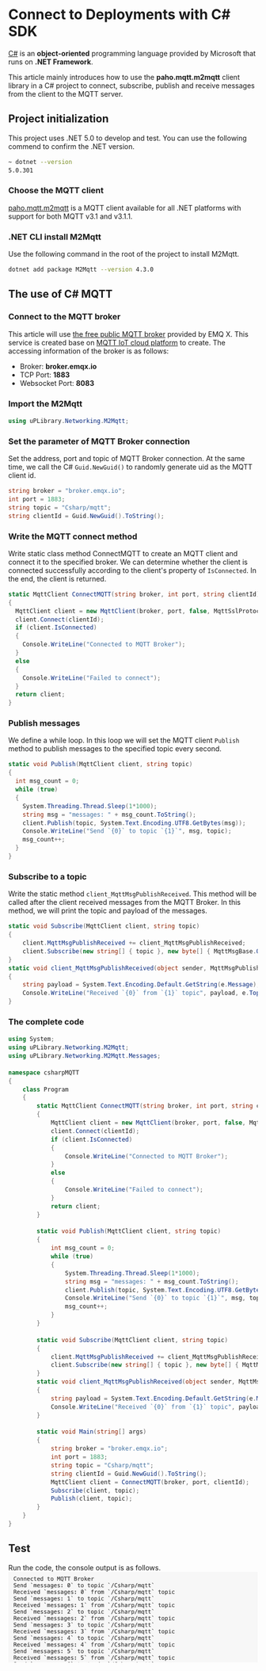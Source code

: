 # Connect to Deployments with C# SDK
[C#](https://docs.microsoft.com/en-us/dotnet/csharp/) is an **object-oriented** programming language provided by Microsoft that runs on **.NET Framework**.

This article mainly introduces how to use the **paho.mqtt.m2mqtt** client library in a C# project to connect, subscribe, publish and receive messages from the client to the MQTT server.

## Project initialization
This project uses .NET 5.0 to develop and test. You can use the following commend to confirm the .NET version.
```bash
~ dotnet --version            
5.0.301
```

### Choose the MQTT client
[paho.mqtt.m2mqtt](https://www.eclipse.org/paho/clients/dotnet/) is a MQTT client available for all .NET platforms with support for both MQTT v3.1 and v3.1.1.

### .NET CLI install M2Mqtt 
Use the following command in the root of the project to install M2Mqtt.
```bash
dotnet add package M2Mqtt --version 4.3.0
```

## The use of C# MQTT

### Connect to the MQTT broker
This article will use [the free public MQTT broker](https://www.emqx.io/mqtt/public-mqtt5-broker) provided by EMQ X. This service is created base on [MQTT IoT cloud platform](https://cloud.emqx.io/) to create. The accessing information of the broker is as follows:
- Broker: **broker.emqx.io**
- TCP Port: **1883**
- Websocket Port: **8083**

### Import the M2Mqtt
```c#
using uPLibrary.Networking.M2Mqtt;
```

### Set the parameter of MQTT Broker connection
Set the address, port and topic of MQTT Broker connection. At the same time, we call the C# `Guid.NewGuid()` to randomly generate uid as the MQTT client id.
```c#
string broker = "broker.emqx.io";
int port = 1883;
string topic = "Csharp/mqtt";
string clientId = Guid.NewGuid().ToString();
```

### Write the MQTT connect method
Write static class method ConnectMQTT to create an MQTT client and connect it to the specified broker. We can determine whether the client is connected successfully according to the client's property of `IsConnected`. In the end, the client is returned.
```c#
static MqttClient ConnectMQTT(string broker, int port, string clientId) 
{    
  MqttClient client = new MqttClient(broker, port, false, MqttSslProtocols.None, null, null);    
  client.Connect(clientId);    
  if (client.IsConnected)    
  {       
    Console.WriteLine("Connected to MQTT Broker");    
  }    
  else    
  {        
    Console.WriteLine("Failed to connect");    
  }    
  return client; 
}
```

### Publish messages
We define a while loop. In this loop we will set the MQTT client `Publish` method to publish messages to the specified topic every second.
```c#
static void Publish(MqttClient client, string topic) 
{    
  int msg_count = 0;    
  while (true)    
  {        
    System.Threading.Thread.Sleep(1*1000);        
    string msg = "messages: " + msg_count.ToString();        
    client.Publish(topic, System.Text.Encoding.UTF8.GetBytes(msg));        
    Console.WriteLine("Send `{0}` to topic `{1}`", msg, topic);       
    msg_count++;    
  } 
}
```

### Subscribe to a topic
Write the static method `client_MqttMsgPublishReceived`. This method will be called after the client received messages from the MQTT Broker. In this method, we will print the topic and payload of the messages.
```c#
static void Subscribe(MqttClient client, string topic)
{
    client.MqttMsgPublishReceived += client_MqttMsgPublishReceived;
    client.Subscribe(new string[] { topic }, new byte[] { MqttMsgBase.QOS_LEVEL_AT_MOST_ONCE });
}
static void client_MqttMsgPublishReceived(object sender, MqttMsgPublishEventArgs e)
{
    string payload = System.Text.Encoding.Default.GetString(e.Message);
    Console.WriteLine("Received `{0}` from `{1}` topic", payload, e.Topic.ToString());
}
```

### The complete code
```c#
using System;
using uPLibrary.Networking.M2Mqtt;
using uPLibrary.Networking.M2Mqtt.Messages;

namespace csharpMQTT
{
    class Program
    {
        static MqttClient ConnectMQTT(string broker, int port, string clientId)
        {
            MqttClient client = new MqttClient(broker, port, false, MqttSslProtocols.None, null, null);
            client.Connect(clientId);
            if (client.IsConnected)
            {
                Console.WriteLine("Connected to MQTT Broker");
            }
            else
            {
                Console.WriteLine("Failed to connect");
            }
            return client;
        }

        static void Publish(MqttClient client, string topic)
        {
            int msg_count = 0;
            while (true)
            {
                System.Threading.Thread.Sleep(1*1000);
                string msg = "messages: " + msg_count.ToString();
                client.Publish(topic, System.Text.Encoding.UTF8.GetBytes(msg));
                Console.WriteLine("Send `{0}` to topic `{1}`", msg, topic);
                msg_count++;
            }
        }

        static void Subscribe(MqttClient client, string topic)
        {
            client.MqttMsgPublishReceived += client_MqttMsgPublishReceived;
            client.Subscribe(new string[] { topic }, new byte[] { MqttMsgBase.QOS_LEVEL_AT_MOST_ONCE });
        }
        static void client_MqttMsgPublishReceived(object sender, MqttMsgPublishEventArgs e)
        {
            string payload = System.Text.Encoding.Default.GetString(e.Message);
            Console.WriteLine("Received `{0}` from `{1}` topic", payload, e.Topic.ToString());
        }

        static void Main(string[] args)
        {
            string broker = "broker.emqx.io";
            int port = 1883;
            string topic = "Csharp/mqtt";
            string clientId = Guid.NewGuid().ToString();
            MqttClient client = ConnectMQTT(broker, port, clientId);
            Subscribe(client, topic);
            Publish(client, topic);
        }
    }
}
```

## Test
Run the code, the console output is as follows. ![c_sharp_connect](_assets/c_sharp_connect.png)